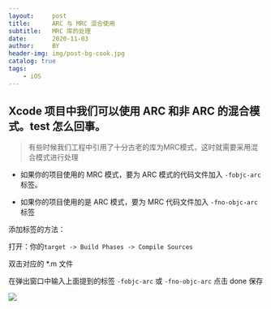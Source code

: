 ```yaml
---
layout:     post
title:      ARC 与 MRC 混合使用
subtitle:   MRC 库的处理
date:       2020-11-03
author:     BY
header-img: img/post-bg-cook.jpg
catalog: true
tags:
    - iOS
---
```




## Xcode 项目中我们可以使用 ARC 和非 ARC 的混合模式。test 怎么回事。

> 有些时候我们工程中引用了十分古老的库为MRC模式，这时就需要采用混合模式进行处理

- 如果你的项目使用的 MRC 模式，要为 ARC 模式的代码文件加入 `-fobjc-arc` 标签。


- 如果你的项目使用的是 ARC 模式，要为 MRC 代码文件加入 `-fno-objc-arc` 标签

添加标签的方法：

打开：你的`target -> Build Phases -> Compile Sources`

双击对应的 *.m 文件

在弹出窗口中输入上面提到的标签 `-fobjc-arc` 或 `-fno-objc-arc`
点击 done 保存

![](https://ws3.sinaimg.cn/large/006tKfTcgy1fl3kvg0yp1j30pl0ahgov.jpg)
 

